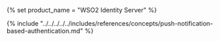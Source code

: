 {% set product_name = "WSO2 Identity Server" %}

{% include "../../../../../includes/references/concepts/push-notification-based-authentication.md" %}